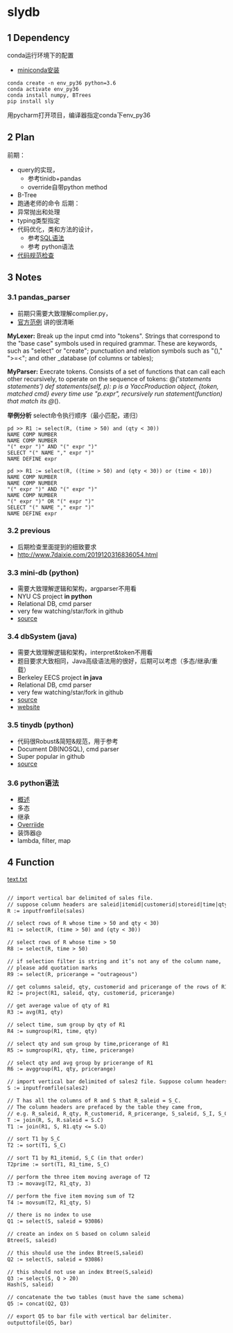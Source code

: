 # slydb

## 1 Dependency
conda运行环境下的配置
- [miniconda安装](https://docs.conda.io/en/latest/miniconda.html)
```conda
conda create -n env_py36 python=3.6
conda activate env_py36
conda install numpy, BTrees
pip install sly
```
用pycharm打开项目，编译器指定conda下env_py36


## 2 Plan
前期：
- query的实现，
    - 参考tinidb+pandas
    - override自带python method
- B-Tree
- 跑通老师的命令
后期：
- 异常抛出和处理
- typing类型指定
- 代码优化，类和方法的设计，
    - 参考[SQL语法](https://www.w3school.com.cn/sql/index.asp)
    - 参考 python语法
- [代码规范检查](https://zh-google-styleguide.readthedocs.io/en/latest/google-python-styleguide/contents/)



## 3 Notes

### 3.1 pandas_parser
- 前期只需要大致理解complier.py，
- [官方范例](https://sly.readthedocs.io/en/latest/sly.html#writing-a-lexer)
讲的很清晰

**MyLexer:** Break up the input cmd into "tokens".
Strings that correspond to the "base case" symbols used in required grammar.
These are keywords, such as "select" or "create";
punctuation and relation symbols such as "()," ">=<";
and other _database (of columns or tables);

**MyParser:** Execrate tokens.
Consists of a set of functions that can call each other recursively,
to operate on the sequence of tokens:
        @_('statements statements')
        def statements(self, p):
p is a YaccProduction object, {token, matched cmd}
every time use "p.expr", recursively run statement(function) that match its @_().

**举例分析**
select命令执行顺序（最小匹配，递归）
```
pd >> R1 := select(R, (time > 50) and (qty < 30))
NAME COMP NUMBER
NAME COMP NUMBER
"(" expr ")" AND "(" expr ")"
SELECT "(" NAME "," expr ")"
NAME DEFINE expr

pd >> R1 := select(R, ((time > 50) and (qty < 30)) or (time < 10))
NAME COMP NUMBER
NAME COMP NUMBER
"(" expr ")" AND "(" expr ")"
NAME COMP NUMBER
"(" expr ")" OR "(" expr ")"
SELECT "(" NAME "," expr ")"
NAME DEFINE expr
```


### 3.2 previous
- 后期检查里面提到的细致要求
- http://www.7daixie.com/2019120316836054.html

### 3.3 mini-db (python)
- 需要大致理解逻辑和架构，argparser不用看
- NYU CS project **in python**
- Relational DB, cmd parser
- very few watching/star/fork in github
- [source](https://github.com/samarthtambad/mini-db)

### 3.4 dbSystem (java)
- 需要大致理解逻辑和架构，interpret&token不用看
- 题目要求大致相同，Java高级语法用的很好，后期可以考虑（多态/继承/重载）
- Berkeley EECS project **in java**
- Relational DB, cmd parser
- very few watching/star/fork in github
- [source](https://github.com/timkchan/dbSystem)
- [website](https://inst.eecs.berkeley.edu/~cs61b/fa15/hw/proj1/)


### 3.5 tinydb (python)
- 代码很Robust&简短&规范，用于参考
- Document DB(NOSQL), cmd parser
- Super popular in github
- [source]()

### 3.6 python语法
- [概述](https://blog.csdn.net/mk1843109092/article/details/96968465?utm_medium=distribute.pc_relevant.none-task-blog-title-2&spm=1001.2101.3001.4242)
- 多态
- 继承
- [Overriide](https://docs.python.org/zh-cn/3/reference/datamodel.html#special-method-names)
- 装饰器@
- lambda, filter, map



## 4 Function
[text.txt]("./data/text.txt")
```txt

// import vertical bar delimited of sales file.
// suppose column headers are saleid|itemid|customerid|storeid|time|qty|pricerange
R := inputfromfile(sales)

// select rows of R whose time > 50 and qty < 30)
R1 := select(R, (time > 50) and (qty < 30))

// select rows of R whose time > 50
R8 := select(R, time > 50)

// if selection filter is string and it’s not any of the column name,
// please add quotation marks
R9 := select(R, pricerange = "outrageous")

// get columns saleid, qty, customerid and pricerange of the rows of R1
R2 := project(R1, saleid, qty, customerid, pricerange)

// get average value of qty of R1
R3 := avg(R1, qty)

// select time, sum group by qty of R1
R4 := sumgroup(R1, time, qty)

// select qty and sum group by time,pricerange of R1
R5 := sumgroup(R1, qty, time, pricerange)

// select qty and avg group by pricerange of R1
R6 := avggroup(R1, qty, pricerange)

// import vertical bar delimited of sales2 file. Suppose column headers are saleid|I|C|S|T|Q|P
S := inputfromfile(sales2)

// T has all the columns of R and S that R_saleid = S_C.
// The column headers are prefaced by the table they came from,
// e.g. R_saleid, R_qty, R_customerid, R_pricerange, S_saleid, S_I, S_C, S_S, S_T, S_Q, S_P
T := join(R, S, R.saleid = S.C)
T1 := join(R1, S, R1.qty <= S.Q)

// sort T1 by S_C
T2 := sort(T1, S_C)

// sort T1 by R1_itemid, S_C (in that order)
T2prime := sort(T1, R1_time, S_C)

// perform the three item moving average of T2
T3 := movavg(T2, R1_qty, 3)

// perform the five item moving sum of T2
T4 := movsum(T2, R1_qty, 5)

// there is no index to use
Q1 := select(S, saleid = 93086)

// create an index on S based on column saleid
Btree(S, saleid)

// this should use the index Btree(S,saleid)
Q2 := select(S, saleid = 93086)

// this should not use an index Btree(S,saleid)
Q3 := select(S, Q > 20)
Hash(S, saleid)

// concatenate the two tables (must have the same schema)
Q5 := concat(Q2, Q3)

// export Q5 to bar file with vertical bar delimiter.
outputtofile(Q5, bar)

```




